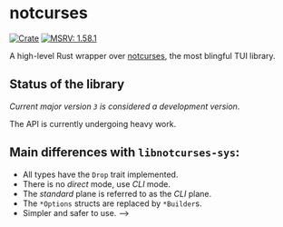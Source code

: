 # notcurses

[![Crate](https://img.shields.io/crates/v/notcurses.svg)](https://crates.io/crates/notcurses)
[![MSRV: 1.58.1](https://flat.badgen.net/badge/MSRV/1.58.1/purple)](https://blog.rust-lang.org/2022/01/20/Rust-1.58.1.html)
<!-- [![API](https://docs.rs/notcurses/badge.svg)](https://docs.rs/notcurses/) -->

A high-level Rust wrapper over [notcurses][0], the most blingful TUI library.

## Status of the library
*Current major version `3` is considered a development version*.

The API is currently undergoing heavy work.

## Main differences with `libnotcurses-sys`:
- All types have the `Drop` trait implemented.
- There is no *direct* mode, use *CLI* mode.
- The *standard* plane is referred to as the *CLI* plane.
- The `*Options` structs are replaced by `*Builder`s.
- Simpler and safer to use.
-->

[0]:https://github.com/dankamongmen/notcurses

